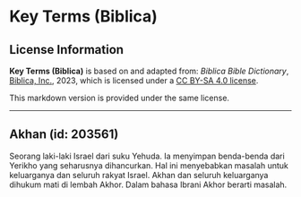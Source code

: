 # Key Terms (Biblica)

## License Information

**Key Terms (Biblica)** is based on and adapted from: _Biblica Bible Dictionary_, [Biblica, Inc.](https://www.biblica.com/), 2023, which is licensed under a [CC BY-SA 4.0 license](https://creativecommons.org/licenses/by-sa/4.0/legalcode.en).

This markdown version is provided under the same license.



--------------------------------

## Akhan (id: 203561)

Seorang laki\-laki Israel dari suku Yehuda. Ia menyimpan benda\-benda dari Yerikho yang seharusnya dihancurkan. Hal ini menyebabkan masalah untuk keluarganya dan seluruh rakyat Israel. Akhan dan seluruh keluarganya dihukum mati di lembah Akhor. Dalam bahasa Ibrani Akhor berarti masalah. 



